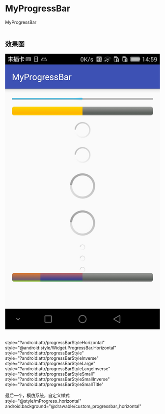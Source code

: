 # MyProgressBar
MyProgressBar
<br/><br/>

## 效果图

 ![Screenshots](https://github.com/xqgdmg/MyProgressBar/blob/master/imgs/progress.jpeg)
 <br/><br/>
 
 style="?android:attr/progressBarStyleHorizontal"<br/>
 style="@android:style/Widget.ProgressBar.Horizontal"<br/>
 style="?android:attr/progressBarStyle"<br/>
 style="?android:attr/progressBarStyleInverse"<br/>
 style="?android:attr/progressBarStyleLarge"<br/>
 style="?android:attr/progressBarStyleLargeInverse"<br/>
 style="?android:attr/progressBarStyleSmall"<br/>
 style="?android:attr/progressBarStyleSmallInverse"<br/>
 style="?android:attr/progressBarStyleSmallTitle"<br/>
 <br/>
 最后一个，模仿系统，自定义样式 <br/>
 style="@style/mProgress_horizontal"<br/>
 android:background="@drawable/custom_progressbar_horizontal"<br/><br/>
 
 

